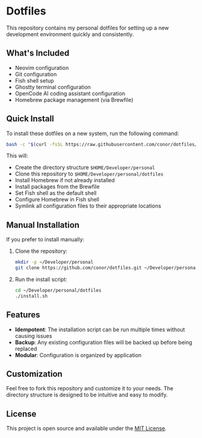 # Dotfiles

This repository contains my personal dotfiles for setting up a new development environment quickly and consistently.

## What's Included

- Neovim configuration
- Git configuration
- Fish shell setup
- Ghostty terminal configuration
- OpenCode AI coding assistant configuration
- Homebrew package management (via Brewfile)

## Quick Install

To install these dotfiles on a new system, run the following command:

```bash
bash -c "$(curl -fsSL https://raw.githubusercontent.com/conor/dotfiles/main/install.sh)"
```

This will:

- Create the directory structure `$HOME/Developer/personal`
- Clone this repository to `$HOME/Developer/personal/dotfiles`
- Install Homebrew if not already installed
- Install packages from the Brewfile
- Set Fish shell as the default shell
- Configure Homebrew in Fish shell
- Symlink all configuration files to their appropriate locations

## Manual Installation

If you prefer to install manually:

1. Clone the repository:

   ```bash
   mkdir -p ~/Developer/personal
   git clone https://github.com/conor/dotfiles.git ~/Developer/personal/dotfiles
   ```

2. Run the install script:
   ```bash
   cd ~/Developer/personal/dotfiles
   ./install.sh
   ```

## Features

- **Idempotent**: The installation script can be run multiple times without causing issues
- **Backup**: Any existing configuration files will be backed up before being replaced
- **Modular**: Configuration is organized by application

## Customization

Feel free to fork this repository and customize it to your needs. The directory structure is designed to be intuitive and easy to modify.

## License

This project is open source and available under the [MIT License](LICENSE).
